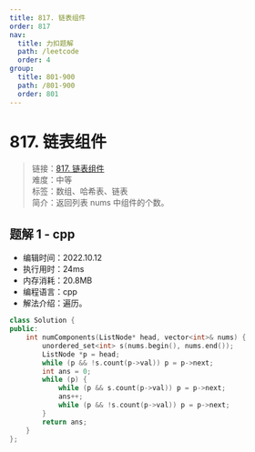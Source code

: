 ```yaml
---
title: 817. 链表组件
order: 817
nav:
  title: 力扣题解
  path: /leetcode
  order: 4
group:
  title: 801-900
  path: /801-900
  order: 801
---
```


# 817. 链表组件

> 链接：[817. 链表组件](https://leetcode.cn/problems/linked-list-components/)  
> 难度：中等  
> 标签：数组、哈希表、链表  
> 简介：返回列表 nums 中组件的个数。

## 题解 1 - cpp

- 编辑时间：2022.10.12
- 执行用时：24ms
- 内存消耗：20.8MB
- 编程语言：cpp
- 解法介绍：遍历。

```cpp
class Solution {
public:
    int numComponents(ListNode* head, vector<int>& nums) {
        unordered_set<int> s(nums.begin(), nums.end());
        ListNode *p = head;
        while (p && !s.count(p->val)) p = p->next;
        int ans = 0;
        while (p) {
            while (p && s.count(p->val)) p = p->next;
            ans++;
            while (p && !s.count(p->val)) p = p->next;
        }
        return ans;
    }
};
```
